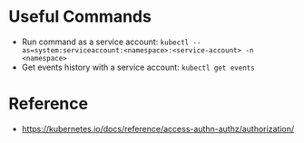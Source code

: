 # Useful Commands

* Run command as a service account: `kubectl --as=system:serviceaccount:<namespace>:<service-account> -n <namespace>`
* Get events history with a service account: `kubectl get events`

# Reference

* https://kubernetes.io/docs/reference/access-authn-authz/authorization/
